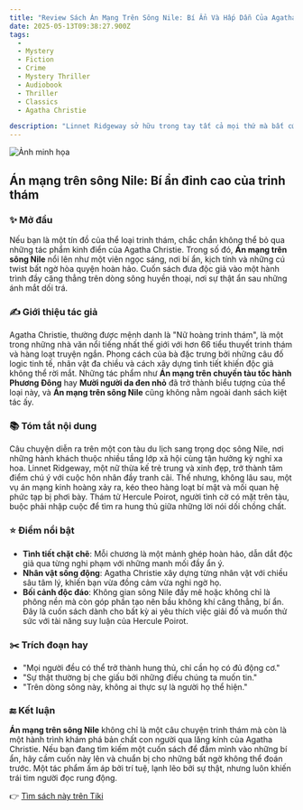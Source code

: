 ```yaml
---
title: "Review Sách Án Mạng Trên Sông Nile: Bí Ẩn Và Hấp Dẫn Của Agatha Christie"
date: 2025-05-13T09:38:27.900Z
tags:
  - 
  - Mystery
  - Fiction
  - Crime
  - Mystery Thriller
  - Audiobook
  - Thriller
  - Classics
  - Agatha Christie

description: "Linnet Ridgeway sở hữu trong tay tất cả mọi thứ mà bất cứ một người nào cũng có thể lấy làm ghen tị: tuổi trẻ, sắc đẹp, sự thông minh, của cải và một vị hôn phu rất xứng với cô. Rồi một ngày nọ, người bạn thân nhất của của Linnet - Jackie - đưa vị hôn phu điển trai của mình là Simon Doyle đến, để xin Linnet cho anh một việc làm. Giờ thì chính Linnet và Simon lại đi hưởng tuần trăng mật với nhau, trên một chuyến tàu dạo quanh sông Nile. Bất chợt, Linnet bị giết hại, Jackie trở thành đối tượng bị tình nghi hàng đầu nhưng cô không hề có khả năng thực hiện được điều ấy. Không chỉ dừng lại ở đó, thủ phạm lần lượt ra tay thêm với hai vị khách nữa trong đoàn. Đúng là một vụ án bí hiểm, không có manh mối, nhân chứng, và đoàn khách du lịch dường như cũng không có mối quan hệ với nạn nhân. Tuy nhiên, không có điều gì có thể lọt khỏi tầm mắt của thám tử lừng danh Hercule Poirot."
---
```


![Ảnh minh họa](https://images-na.ssl-images-amazon.com/images/S/compressed.photo.goodreads.com/books/1360507944i/17345612.jpg) 

 ## Án mạng trên sông Nile: Bí ẩn đỉnh cao của trinh thám

### ✨ Mở đầu  
Nếu bạn là một tín đồ của thể loại trinh thám, chắc chắn không thể bỏ qua những tác phẩm kinh điển của Agatha Christie. Trong số đó, **Án mạng trên sông Nile** nổi lên như một viên ngọc sáng, nơi bí ẩn, kịch tính và những cú twist bất ngờ hòa quyện hoàn hảo. Cuốn sách đưa độc giả vào một hành trình đầy căng thẳng trên dòng sông huyền thoại, nơi sự thật ẩn sau những ánh mắt dối trá.

### ✍️ Giới thiệu tác giả  
Agatha Christie, thường được mệnh danh là "Nữ hoàng trinh thám", là một trong những nhà văn nổi tiếng nhất thế giới với hơn 66 tiểu thuyết trinh thám và hàng loạt truyện ngắn. Phong cách của bà đặc trưng bởi những câu đố logic tinh tế, nhân vật đa chiều và cách xây dựng tình tiết khiến độc giả không thể rời mắt. Những tác phẩm như **Án mạng trên chuyến tàu tốc hành Phương Đông** hay **Mười người da đen nhỏ** đã trở thành biểu tượng của thể loại này, và **Án mạng trên sông Nile** cũng không nằm ngoài danh sách kiệt tác ấy.

### 📚 Tóm tắt nội dung  
Câu chuyện diễn ra trên một con tàu du lịch sang trọng dọc sông Nile, nơi những hành khách thuộc nhiều tầng lớp xã hội cùng tận hưởng kỳ nghỉ xa hoa. Linnet Ridgeway, một nữ thừa kế trẻ trung và xinh đẹp, trở thành tâm điểm chú ý với cuộc hôn nhân đầy tranh cãi. Thế nhưng, không lâu sau, một vụ án mạng kinh hoàng xảy ra, kéo theo hàng loạt bí mật và mối quan hệ phức tạp bị phơi bày. Thám tử Hercule Poirot, người tình cờ có mặt trên tàu, buộc phải nhập cuộc để tìm ra hung thủ giữa những lời nói dối chồng chất.

### ⭐ Điểm nổi bật  
- **Tình tiết chặt chẽ**: Mỗi chương là một mảnh ghép hoàn hảo, dẫn dắt độc giả qua từng nghi phạm với những manh mối đầy ẩn ý.  
- **Nhân vật sống động**: Agatha Christie xây dựng từng nhân vật với chiều sâu tâm lý, khiến bạn vừa đồng cảm vừa nghi ngờ họ.  
- **Bối cảnh độc đáo**: Không gian sông Nile đầy mê hoặc không chỉ là phông nền mà còn góp phần tạo nên bầu không khí căng thẳng, bí ẩn.  
Đây là cuốn sách dành cho bất kỳ ai yêu thích việc giải đố và muốn thử sức với tài năng suy luận của Hercule Poirot.

### ✂️ Trích đoạn hay  
- "Mọi người đều có thể trở thành hung thủ, chỉ cần họ có đủ động cơ."  
- "Sự thật thường bị che giấu bởi những điều chúng ta muốn tin."  
- "Trên dòng sông này, không ai thực sự là người họ thể hiện."

### 🔚 Kết luận  
**Án mạng trên sông Nile** không chỉ là một câu chuyện trinh thám mà còn là một hành trình khám phá bản chất con người qua lăng kính của Agatha Christie. Nếu bạn đang tìm kiếm một cuốn sách để đắm mình vào những bí ẩn, hãy cầm cuốn này lên và chuẩn bị cho những bất ngờ không thể đoán trước. Một tác phẩm ấm áp bởi trí tuệ, lạnh lẽo bởi sự thật, nhưng luôn khiến trái tim người đọc rung động.

👉 [Tìm sách này trên Tiki](https://tiki.vn/search?q=%C3%81n%20M%E1%BA%A1ng%20Tr%C3%AAn%20S%C3%B4ng%20Nile)